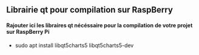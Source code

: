 ## Librairie qt pour compilation sur RaspBerry

#### Rajouter ici les libraires qt nécéssaire pour la compilation de votre projet sur RaspBerry Pi

* sudo apt install libqt5charts5 libqt5charts5-dev
